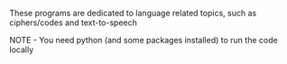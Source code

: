 These programs are dedicated to language related topics, such as ciphers/codes and text-to-speech

NOTE - You need python (and some packages installed) to run the code locally
